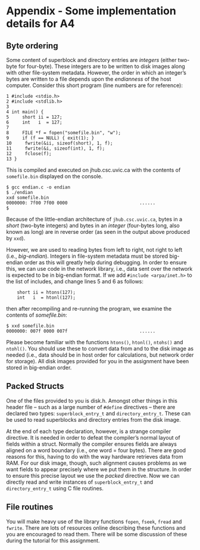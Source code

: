 # Appendix - Some implementation details for A4

## Byte ordering

Some content of superblock and directory entries are _integers_ (either two-byte for four-byte). These integers are to be written to disk images along with other file-system metadata. However, the order in which an integer’s bytes are written to a file depends upon the _endianness_ of the host computer. Consider this short program (line numbers are for reference):

```
1 #include <stdio.h>
2 #include <stdlib.h>
3 
4 int main() {
5     short ii = 127;
6     int   i  = 127;
7 
8     FILE *f = fopen("somefile.bin", "w");
9     if (f == NULL) { exit(1); }
10     fwrite(&ii, sizeof(short), 1, f);
11     fwrite(&i, sizeof(int), 1, f);
12     fclose(f);
13 }
```

This is compiled and executed on jhub.csc.uvic.ca with the contents of `somefile.bin` displayed on the console.

```
$ gcc endian.c -o endian
$ ./endian
xxd somefile.bin
0000000: 7f00 7f00 0000                           ......
$
```

Because of the little-endian architecture of `jhub.csc.uvic.ca`, bytes in a _short_ (two-byte integers) and bytes in an _integer_ (four-bytes long, also known as long) are in reverse order (as seen in the output above produced by `xxd`).

However, we are used to reading bytes from left to right, not right to left (i.e., _big-endian_). Integers in file-system metadata must be stored big-endian order as this will greatly help during debugging. In order to ensure this, we can use code in the network library, i.e., data sent over the network is expected to be in big-endian format. If we add `#include <arpa/inet.h>` to the list of includes, and change lines 5 and 6 as follows:

```
    short ii = htons(127);
    int   i  = htonl(127);
```

then after recompiling and re-running the program, we examine the contents of _somefile.bin_:

```
$ xxd somefile.bin 
0000000: 007f 0000 007f                           ......
```

Please become familiar with the functions `htons()`, `htonl()`, `ntohs()` and `ntohl()`. You should use these to convert data from and to the disk image as needed (i.e., data should be in host order for calculations, but network order for storage). All disk images provided for you in the assignment have been stored in big-endian order.

## Packed Structs

One of the files provided to you is disk.h. Amongst other things in this header file – such as a large number of `#define` directives – there are declared two types: `superblock_entry_t` and `directory_entry_t`. These can be used to read superblocks and directory entries from the disk image.

At the end of each type declaration, however, is a strange compiler directive. It is needed in order to defeat the compiler’s normal layout of fields within a struct. Normally the compiler ensures fields are always aligned on a word boundary (i.e., one word = four bytes). There are good reasons for this, having to do with the way hardware retrieves data from RAM. For our disk image, though, such alignment causes problems as we want fields to appear precisely where we put them in the structure. In order to ensure this precise layout we use the _packed_ directive. Now we can directly read and write instances of `superblock_entry_t` and `directory_entry_t` using C file routines.

## File routines

You will make heavy use of the library functions `fopen`, `fseek`, `fread` and `fwrite`. There are lots of resources online describing these functions and you are encouraged to read them. There will be some discussion of these during the tutorial for this assignment.